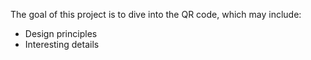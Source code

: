 The goal of this project is to dive into the QR code, which may include:


* Design principles
* Interesting details 